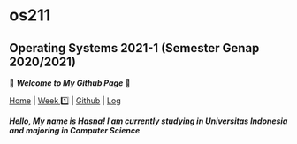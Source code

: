 # os211

## Operating Systems 2021-1 (Semester Genap 2020/2021)


🌻 ***Welcome to My Github Page*** 🌻


[Home](https://nadifahsn.github.io/os211/) | [Week 1️⃣](https://nadifahsn.github.io/os211/W01/) | [Github](https://github.com/nadifahsn/os211) | [Log](https://github.com/nadifahsn/os211/blob/master/TXT/mylog.txt)


***Hello, My name is Hasna! I am currently studying in Universitas Indonesia and majoring in Computer Science***
